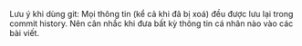 Lưu ý khi dùng git: Mọi thông tin (kể cả khi đã bị xoá) đều được lưu lại trong commit history. Nên cân nhắc khi đưa bất kỳ thông tin cá nhân nào vào các bài viết.
